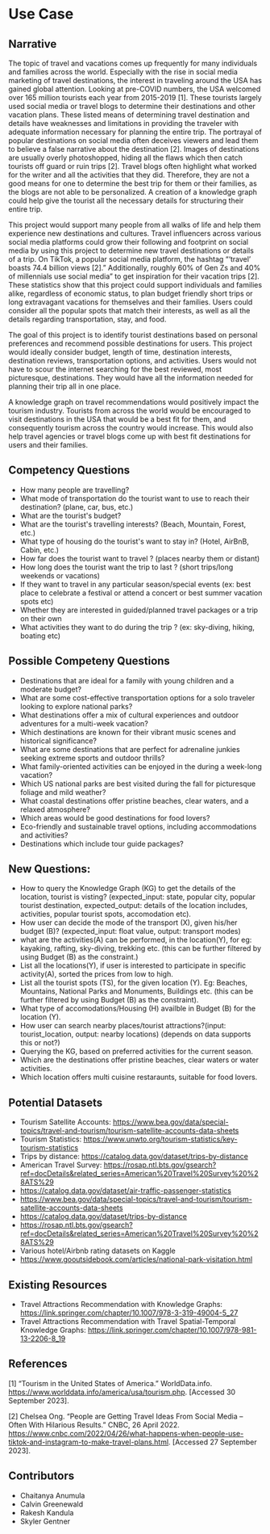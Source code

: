 # Use Case
## Narrative
The topic of travel and vacations comes up frequently for many individuals and families across the world. Especially with the rise in social media marketing of travel destinations, the interest in traveling around the USA has gained global attention. Looking at pre-COVID numbers, the USA welcomed over 165 million tourists each year from 2015-2019 [1]. These tourists largely used social media or travel blogs to determine their destinations and other vacation plans. These listed means of determining travel destination and details have weaknesses and limitations in providing the traveler with adequate information necessary for planning the entire trip. The portrayal of popular destinations on social media often deceives viewers and lead them to believe a false narrative about the destination [2]. Images of destinations are usually overly photoshopped, hiding all the flaws which then catch tourists off guard or ruin trips [2]. Travel blogs often highlight what worked for the writer and all the activities that they did. Therefore, they are not a good means for one to determine the best trip for them or their families, as the blogs are not able to be personalized. A creation of a knowledge graph could help give the tourist all the necessary details for structuring their entire trip. 
	
 This project would support many people from all walks of life and help them experience new destinations and cultures. Travel influencers across various social media platforms could grow their following and footprint on social media by using this project to determine new travel destinations or details of a trip. On TikTok, a popular social media platform, the hashtag “‘travel’ boasts 74.4 billion views [2].” Additionally, roughly 60% of Gen Zs and 40% of millennials use social media” to get inspiration for their vacation trips [2]. These statistics show that this project could support individuals and families alike, regardless of economic status, to plan budget friendly short trips or long extravagant vacations for themselves and their families. Users could consider all the popular spots that match their interests, as well as all the details regarding transportation, stay, and food. 
	
 The goal of this project is to identify tourist destinations based on personal preferences and recommend possible destinations for users. This project would ideally consider budget, length of time, destination interests, destination reviews, transportation options, and activities. Users would not have to scour the internet searching for the best reviewed, most picturesque, destinations. They would have all the information needed for planning their trip all in one place. 
	
  A knowledge graph on travel recommendations would positively impact the tourism industry. Tourists from across the world would be encouraged to visit destinations in the USA that would be a best fit for them, and consequently tourism across the country would increase. This would also help travel agencies or travel blogs come up with best fit destinations for users and their families.  


## Competency Questions
* How many people are travelling?
* What mode of transportation do the tourist want to use to reach their destination? (plane, car, bus, etc.)
* What are the tourist's budget?
* What are the tourist's travelling interests? (Beach, Mountain, Forest, etc.)
* What type of housing do the tourist's want to stay in? (Hotel, AirBnB, Cabin, etc.)
* How far does the tourist want to travel ? (places nearby them or distant)
* How long does the tourist want the trip to last ? (short trips/long weekends or vacations)
* If they want to travel in any particular season/special events (ex: best place to celebrate a festival or attend a concert or best summer vacation spots etc)
* Whether they are interested in guided/planned travel packages or a trip on their own
* What activities they want to do during the trip ? (ex: sky-diving, hiking, boating etc)

## Possible Competeny Questions
* Destinations that are ideal for a family with young children and a moderate budget?
* What are some cost-effective transportation options for a solo traveler looking to explore national parks?
* What destinations offer a mix of cultural experiences and outdoor adventures for a multi-week vacation?
* Which destinations are known for their vibrant music scenes and historical significance?
* What are some destinations that are perfect for adrenaline junkies seeking extreme sports and outdoor thrills?
* What family-oriented activities can be enjoyed in the during a week-long vacation?
* Which US national parks are best visited during the fall for picturesque foliage and mild weather?
* What coastal destinations offer pristine beaches, clear waters, and a relaxed atmosphere?
* Which areas would be good destinations for food lovers?
* Eco-friendly and sustainable travel options, including accommodations and activities?
* Destinations which include tour guide packages?

## New Questions:
* How to query the Knowledge Graph (KG) to get the details of the location, tourist is visting? (expected_input: state, popular city, popular tourist destination, expected_output: details of the location includes, activities, popular tourist spots, accomodation etc).
* How user can decide the mode of the transport (X), given his/her  budget (B)? (expected_input: float value, output: transport modes)
* what are the activities(A) can be performed, in the location(Y), for eg: kayaking, rafting, sky-diving, trekking etc. (this can be further filtered by using Budget (B) as the constraint.)
* List all the locations(Y), if user is interested to participate in specific activity(A), sorted the prices from low to high.
* List all the tourist spots (TS), for the given location (Y). Eg: Beaches, Mountains, National Parks and Monuments, Buildings etc. (this can be further filtered by using Budget (B) as the constraint).
* What type of accomodations/Housing (H) availble in Budget (B) for the location (Y).
* How user can search nearby places/tourist attractions?(input: tourist_location, output: nearby locations) (depends on data supports this or not?)
* Querying the KG, based on preferred activities for the current season.
* Which are the destinations offer pristine beaches, clear waters or water activities.
* Which location offers multi cuisine restaraunts, suitable for food lovers.

## Potential Datasets
* Tourism Satellite Accounts: https://www.bea.gov/data/special-topics/travel-and-tourism/tourism-satellite-accounts-data-sheets
* Tourism Statistics: https://www.unwto.org/tourism-statistics/key-tourism-statistics
* Trips by distance: https://catalog.data.gov/dataset/trips-by-distance
* American Travel Survey: https://rosap.ntl.bts.gov/gsearch?ref=docDetails&related_series=American%20Travel%20Survey%20%28ATS%29
* https://catalog.data.gov/dataset/air-traffic-passenger-statistics
* https://www.bea.gov/data/special-topics/travel-and-tourism/tourism-satellite-accounts-data-sheets
* https://catalog.data.gov/dataset/trips-by-distance
* https://rosap.ntl.bts.gov/gsearch?ref=docDetails&related_series=American%20Travel%20Survey%20%28ATS%29
* Various hotel/Airbnb rating datasets on Kaggle
* https://www.gooutsidebook.com/articles/national-park-visitation.html


## Existing Resources
* Travel Attractions Recommendation with Knowledge Graphs: https://link.springer.com/chapter/10.1007/978-3-319-49004-5_27
* Travel Attractions Recommendation with Travel Spatial-Temporal Knowledge Graphs: https://link.springer.com/chapter/10.1007/978-981-13-2206-8_19

## References
[1] “Tourism in the United States of America.” WorldData.info.  https://www.worlddata.info/america/usa/tourism.php. [Accessed 30 September 2023]. 

[2] Chelsea Ong. “People are Getting Travel Ideas From Social Media – Often With Hilarious Results.” CNBC, 26 April 2022. https://www.cnbc.com/2022/04/26/what-happens-when-people-use-tiktok-and-instagram-to-make-travel-plans.html. [Accessed 27 September 2023]. 


## Contributors
* Chaitanya Anumula
* Calvin Greenewald
* Rakesh Kandula
* Skyler Gentner
